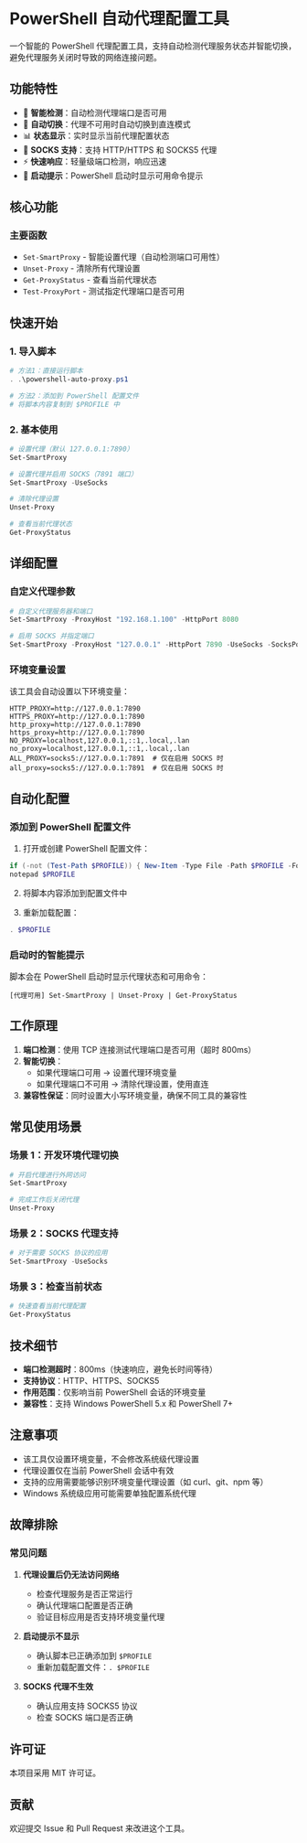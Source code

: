 # PowerShell 自动代理配置工具

一个智能的 PowerShell 代理配置工具，支持自动检测代理服务状态并智能切换，避免代理服务关闭时导致的网络连接问题。

## 功能特性

- 🚀 **智能检测**：自动检测代理端口是否可用
- 🔄 **自动切换**：代理不可用时自动切换到直连模式
- 📊 **状态显示**：实时显示当前代理配置状态
- 🎯 **SOCKS 支持**：支持 HTTP/HTTPS 和 SOCKS5 代理
- ⚡ **快速响应**：轻量级端口检测，响应迅速
- 🔧 **启动提示**：PowerShell 启动时显示可用命令提示

## 核心功能

### 主要函数

- `Set-SmartProxy` - 智能设置代理（自动检测端口可用性）
- `Unset-Proxy` - 清除所有代理设置
- `Get-ProxyStatus` - 查看当前代理状态
- `Test-ProxyPort` - 测试指定代理端口是否可用

## 快速开始

### 1. 导入脚本

```powershell
# 方法1：直接运行脚本
. .\powershell-auto-proxy.ps1

# 方法2：添加到 PowerShell 配置文件
# 将脚本内容复制到 $PROFILE 中
```

### 2. 基本使用

```powershell
# 设置代理（默认 127.0.0.1:7890）
Set-SmartProxy

# 设置代理并启用 SOCKS（7891 端口）
Set-SmartProxy -UseSocks

# 清除代理设置
Unset-Proxy

# 查看当前代理状态
Get-ProxyStatus
```

## 详细配置

### 自定义代理参数

```powershell
# 自定义代理服务器和端口
Set-SmartProxy -ProxyHost "192.168.1.100" -HttpPort 8080

# 启用 SOCKS 并指定端口
Set-SmartProxy -ProxyHost "127.0.0.1" -HttpPort 7890 -UseSocks -SocksPort 7891
```

### 环境变量设置

该工具会自动设置以下环境变量：

```
HTTP_PROXY=http://127.0.0.1:7890
HTTPS_PROXY=http://127.0.0.1:7890
http_proxy=http://127.0.0.1:7890
https_proxy=http://127.0.0.1:7890
NO_PROXY=localhost,127.0.0.1,::1,.local,.lan
no_proxy=localhost,127.0.0.1,::1,.local,.lan
ALL_PROXY=socks5://127.0.0.1:7891  # 仅在启用 SOCKS 时
all_proxy=socks5://127.0.0.1:7891  # 仅在启用 SOCKS 时
```

## 自动化配置

### 添加到 PowerShell 配置文件

1. 打开或创建 PowerShell 配置文件：
```powershell
if (-not (Test-Path $PROFILE)) { New-Item -Type File -Path $PROFILE -Force }
notepad $PROFILE
```

2. 将脚本内容添加到配置文件中

3. 重新加载配置：
```powershell
. $PROFILE
```

### 启动时的智能提示

脚本会在 PowerShell 启动时显示代理状态和可用命令：

```
[代理可用] Set-SmartProxy | Unset-Proxy | Get-ProxyStatus
```

## 工作原理

1. **端口检测**：使用 TCP 连接测试代理端口是否可用（超时 800ms）
2. **智能切换**：
   - 如果代理端口可用 → 设置代理环境变量
   - 如果代理端口不可用 → 清除代理设置，使用直连
3. **兼容性保证**：同时设置大小写环境变量，确保不同工具的兼容性

## 常见使用场景

### 场景 1：开发环境代理切换
```powershell
# 开启代理进行外网访问
Set-SmartProxy

# 完成工作后关闭代理
Unset-Proxy
```

### 场景 2：SOCKS 代理支持
```powershell
# 对于需要 SOCKS 协议的应用
Set-SmartProxy -UseSocks
```

### 场景 3：检查当前状态
```powershell
# 快速查看当前代理配置
Get-ProxyStatus
```

## 技术细节

- **端口检测超时**：800ms（快速响应，避免长时间等待）
- **支持协议**：HTTP、HTTPS、SOCKS5
- **作用范围**：仅影响当前 PowerShell 会话的环境变量
- **兼容性**：支持 Windows PowerShell 5.x 和 PowerShell 7+

## 注意事项

- 该工具仅设置环境变量，不会修改系统级代理设置
- 代理设置仅在当前 PowerShell 会话中有效
- 支持的应用需要能够识别环境变量代理设置（如 curl、git、npm 等）
- Windows 系统级应用可能需要单独配置系统代理

## 故障排除

### 常见问题

1. **代理设置后仍无法访问网络**
   - 检查代理服务是否正常运行
   - 确认代理端口配置是否正确
   - 验证目标应用是否支持环境变量代理

2. **启动提示不显示**
   - 确认脚本已正确添加到 `$PROFILE`
   - 重新加载配置文件：`. $PROFILE`

3. **SOCKS 代理不生效**
   - 确认应用支持 SOCKS5 协议
   - 检查 SOCKS 端口是否正确

## 许可证

本项目采用 MIT 许可证。

## 贡献

欢迎提交 Issue 和 Pull Request 来改进这个工具。